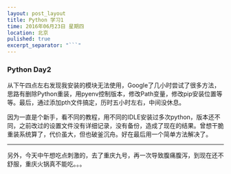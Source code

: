 ```yaml
---
layout: post_layout
title: Python 学习1
time: 2016年06月23日 星期四
location: 北京
pulished: true
excerpt_separator: "```"
---
```


### Python Day2
从下午四点左右发现我安装的模块无法使用，Google了几小时尝试了很多方法，思路有删除Python重装，用pyenv控制版本，修改Path变量，修改pip安装位置等等。最后，通过添加pth文件搞定，历时五小时左右，中间没休息。

因为一直是个新手，看不同的教程，用不同的IDLE安装过多次python，版本还不同，之前改过的设置文件没有详细记录，没有备份，造成了现在的结果。曾想干脆重装系统算了，代价虽大，但也破釜沉舟。好在最后用一个简单方法解决了。

***

另外，今天中午想吃点刺激的，去了重庆九号，再一次导致腹痛腹泻，到现在还不舒服，重庆火锅真不能吃。。。